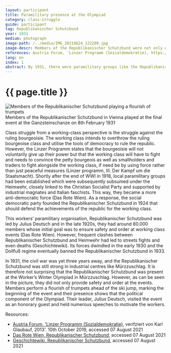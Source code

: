 ```yaml
---
layout: participant
title: Paramilitary presence at the Olympiad
category: class-struggle
guide: participant
tag: Republikanischer Schutzbund
year: 1931
medium: photograph
image-path: /../media/IMG_20210624_122209.jpg
image-descr: Members of the Republikanischer Schutzbund were not only enforcing order and safety but also showing their presence as musicians.
references: Austria Forum, 'Linzer Programm (Sozialdemokratie), https://austria-forum.org/af/AustriaWiki/Linzer_Programm_(Sozialdemokratie), verifziert von Karl Glaubauf, 2013'. 10th October 2019, accessed 07 August 2021; Das Rote Wien, Republikanischer Schutzbund, http://www.dasrotewien.at/seite/republikanischer-schutzbund; Geschichtewiki, Republikanischer Schutzbund, https://www.geschichtewiki.wien.gv.at/Republikanischer_Schutzbund, accessed 07 August 2021
lang: en
index: 1
abstract: By 1931, there were paramilitary groups like the Republikanischer Schutzbund that affiliated with particular political parties. The Republikanischer Schutzbund did not only provide security, but also contributed to organisational success of the Olympiad.
---
```

<div class="infotext">
    <h1  id="title">{{ page.title }}</h1>
    <div class="grid-item" id="exhibit-image"><img src="/../media/IMG_20210624_122209.jpg" class="img-fluid" alt="Members of the Republikanischer Schutzbund playing a flourish of trumpets"> Members of the Republikanischer Schutzbund in Vienna played at the final event at the Ganzsteinschanze on 8th February 1931</div>
    <p>Class struggle from a working-class perspective is the struggle against the ruling bourgeoisie. The working class intends to overthrow the ruling bourgeoise class and utilise the tools of democracy to rule the republic. However, the Linzer Programm states that the bourgeoisie will not voluntarily give up their power but that the working class will have to fight and needs to convince the petty bourgeois as well as smallholders and traders to fight alongside the working class, if need be by using force rather than just peaceful measures (Linzer programm, III. Der Kampf um die Staatsmacht). Shortly after the end of WWI in 1918, local paramilitary groups had been established which were subsequently subsumed under the Heimwehr, closely linked to the Christian Socialist Party and supported by industrial magnates and Italian faschists. This way, they became a more anti-democratic force (Das Rote Wien). As a response, the social democratic party founded the Republikanischer Schutzbund in 1924 that should defend the achievements of the republic for the working class.</p>
    <p>This workers’ paramilitary organisation, Republikanischer Schutzbund was led by Julius Deutsch and in the late 1920s, they had around 80.000 members whose initial goal was to ensure safety and order at working class events (Das Rote Wien). However, frequent clashes between Republikanischer Schutzbund and Heimwehr had led to streets fights and even deaths (Geschichtewiki). Its forces dwindled in the early 1930 and the Dollfuß regime eventually banned the Republikanischer Schutzbund in 1933.</p> 
    <p>In 1931, the civil war was yet three years away, and the Republikanischer Schutzbund was still strong in industrial centres like Mürzzuschlag. It is therefore not surprising that the Republikanischer Schutzbund was present at the Worker’s Winter Olympiad in Mürzzuschlag. However, as can be seen in the picture, they did not only provide safety and order at the events. Members perform a flourish of trumpets ahead of the ski jump, marking the beginning of the event and their presence shows that the political component of the Olympiad. Their leader, Julius Deutsch, visited the event as an honorary guest and held numerous speeches to motivate the workers.</p>
    <div class="resources">
        <div class="resource-title">Resources:</div>
            <ul>
                <li><a href="https://austria-forum.org/af/AustriaWiki/Linzer_Programm_(Sozialdemokratie)">Austria Forum, 'Linzer Programm (Sozialdemokratie)</a>, verifziert von Karl Glaubauf, 2013'. 10th October 2019, accessed 07 August 2021</li>
                <li><a href="http://www.dasrotewien.at/seite/republikanischer-schutzbund">Das Rote Wien, Republikanischer Schutzbund</a>, accessed 07 August 2021</li>
                <li><a href="https://www.geschichtewiki.wien.gv.at/Republikanischer_Schutzbund">Geschichtewiki, Republikanischer Schutzbund</a>, accessed 07 August 2021</li>
            </ul>
    </div>
</div>